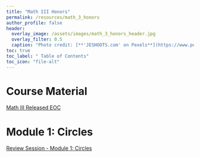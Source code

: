 ```yaml
---
title: "Math III Honors"
permalink: /resources/math_3_honors
author_profile: false
header:
  overlay_image: /assets/images/math_3_honors_header.jpg 
  overlay_filter: 0.5
  caption: "Photo credit: [**'JESHOOTS.com' on Pexels**](https://www.pexels.com/photo/person-holding-a-chalk-in-front-of-the-chalk-board-714699/)"
toc: true
toc_label: " Table of Contents"
toc_icon: "file-alt"
---
```


# Course Material
<a href="https://files.nc.gov/dpi/documents/files/eoc-nc-math-3-released-form.pdf
" class="btn btn--inverse btn--x-large">Math III Released EOC</a>

# Module 1: Circles
<a href="/resources/math_3/nc_math_3_honors_review_session_-_module_1_circles" class="btn btn--inverse btn--x-large">Review Session - Module 1: Circles</a>